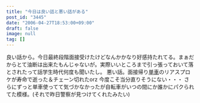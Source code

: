 ```yaml
---
title: "今日は良い話と悪い話がある"
post_id: "3445"
date: "2006-04-27T18:53:00+09:00"
draft: false
image: null
tag: []
---
```



良い話から。今日最終段階面接受けたけどなんかかなり好感持たれてる。まぁだからとて油断は出来たもんじゃないが。実際いいところまで引っ張っておいて落とされたって話学生時代何度も聞いたし。 悪い話。面接帰り[単車](/tag/yb-1)のリアスプロケが寿命で逝った＆チェーン切れたorz 今度こそ当分直りそうにない・・・ さらにずっと単車使ってて気づかなかったが自転車がいつの間にか誰かにパクられてた模様。(それで昨日警察が見つけてくれたみたい)
